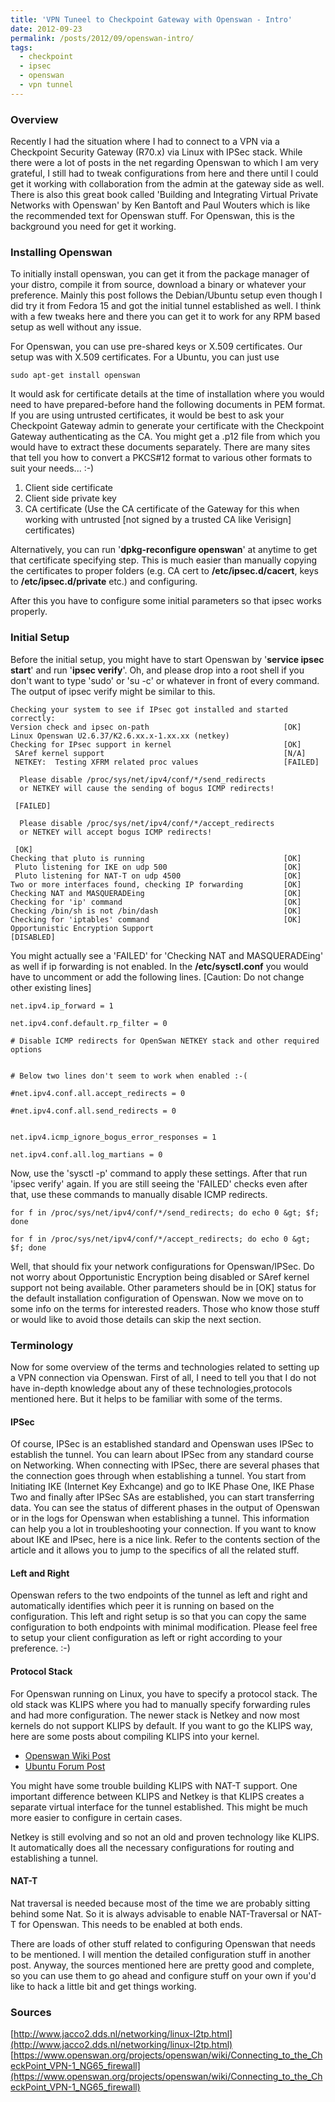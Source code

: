 ```yaml
---
title: 'VPN Tuneel to Checkpoint Gateway with Openswan - Intro'
date: 2012-09-23
permalink: /posts/2012/09/openswan-intro/
tags:
  - checkpoint
  - ipsec
  - openswan
  - vpn tunnel
---
```


### Overview

Recently I had the situation where I had to connect to a VPN via a Checkpoint Security Gateway (R70.x) via Linux with IPSec stack. While there were a lot of posts in the net regarding Openswan to which I am very grateful, I still had to tweak configurations from here and there until I could get it working with collaboration from the admin at the gateway side as well. There is also this great book called 'Building and Integrating Virtual Private Networks with Openswan' by Ken Bantoft and Paul Wouters which is like the recommended text for Openswan stuff. For Openswan, this is the background you need for get it working.

### Installing Openswan

To initially install openswan, you can get it from the package manager of your distro, compile it from source, download a binary or whatever your preference. Mainly this post follows the Debian/Ubuntu setup even though I did try it from Fedora 15 and got the initial tunnel established as well. I think with a few tweaks here and there you can get it to work for any RPM based setup as well without any issue.





For Openswan, you can use pre-shared keys or X.509 certificates. Our setup was with X.509 certificates. For a Ubuntu, you can just use

`sudo apt-get install openswan`

It would ask for certificate details at the time of installation where you would need to have prepared-before hand the following documents in PEM format. If you are using untrusted certificates, it would be best to ask your Checkpoint Gateway admin to generate your certificate with the Checkpoint Gateway authenticating as the CA. You might get a .p12 file from which you would have to extract these documents separately. There are many sites that tell you how to convert a PKCS#12 format to various other formats to suit your needs... :-)

1. Client side certificate
2. Client side private key
3. CA certificate (Use the CA certificate of the Gateway for this when working with untrusted [not signed by a trusted CA like Verisign] certificates)

Alternatively, you can run '**dpkg-reconfigure openswan**' at anytime to get that certificate specifying step. This is much easier than manually copying the certificates to proper folders (e.g. CA cert to **/etc/ipsec.d/cacert**, keys to **/etc/ipsec.d/private** etc.) and configuring.

After this you have to configure some initial parameters so that ipsec  works properly.

### Initial Setup

Before the initial setup, you might have to start Openswan by '**service ipsec start**' and run '**ipsec verify**'. Oh, and please drop into a root shell if you don't want to type 'sudo' or 'su -c' or whatever in front of every command. The output of ipsec verify might be similar to this.

```
Checking your system to see if IPsec got installed and started correctly:
Version check and ipsec on-path                              [OK]
Linux Openswan U2.6.37/K2.6.xx.x-1.xx.xx (netkey)
Checking for IPsec support in kernel                         [OK]
 SAref kernel support                                        [N/A]
 NETKEY:  Testing XFRM related proc values                   [FAILED]

  Please disable /proc/sys/net/ipv4/conf/*/send_redirects
  or NETKEY will cause the sending of bogus ICMP redirects!

 [FAILED]

  Please disable /proc/sys/net/ipv4/conf/*/accept_redirects
  or NETKEY will accept bogus ICMP redirects!

 [OK]
Checking that pluto is running                               [OK]
 Pluto listening for IKE on udp 500                          [OK]
 Pluto listening for NAT-T on udp 4500                       [OK]
Two or more interfaces found, checking IP forwarding         [OK]
Checking NAT and MASQUERADEing                               [OK]
Checking for 'ip' command                                    [OK]
Checking /bin/sh is not /bin/dash                            [OK]
Checking for 'iptables' command                              [OK]
Opportunistic Encryption Support                             [DISABLED]
```

You might actually see a 'FAILED' for 'Checking NAT and MASQUERADEing' as well if ip forwarding is not enabled. In the **/etc/sysctl.conf** you would have to uncomment or add the following lines. [Caution: Do not change other existing lines]

```
net.ipv4.ip_forward = 1

net.ipv4.conf.default.rp_filter = 0

# Disable ICMP redirects for OpenSwan NETKEY stack and other required options


# Below two lines don't seem to work when enabled :-(

#net.ipv4.conf.all.accept_redirects = 0

#net.ipv4.conf.all.send_redirects = 0


net.ipv4.icmp_ignore_bogus_error_responses = 1

net.ipv4.conf.all.log_martians = 0
```

Now, use the 'sysctl -p' command to apply these settings. After that run 'ipsec verify' again. If you are still seeing the 'FAILED' checks even after that, use these commands to manually disable ICMP redirects.


`for f in /proc/sys/net/ipv4/conf/*/send_redirects; do echo 0 &gt; $f; done`

`for f in /proc/sys/net/ipv4/conf/*/accept_redirects; do echo 0 &gt; $f; done`

Well, that should fix your network configurations for Openswan/IPSec. Do not worry about Opportunistic Encryption being disabled or SAref kernel support not being available. Other parameters should be in [OK] status for the default installation configuration of Openswan. Now we move on to some info on the terms for interested readers. Those who know those stuff or would like to avoid those details can skip the next section.

### Terminology

Now for some overview of the terms and technologies related to setting up a VPN connection via Openswan. First of all, I need to tell you that I do not have in-depth knowledge about any of these technologies,protocols mentioned here. But it helps to be familiar with some of the terms.

#### IPSec

Of course, IPSec is an established standard and Openswan uses IPSec to establish the tunnel. You can learn about IPSec from any standard course on Networking. When connecting with IPSec, there are several phases that the connection goes through when establishing a tunnel. You start from Initiating IKE (Internet Key Exhcange) and go to IKE Phase One, IKE Phase Two and finally after IPSec SAs are established, you can start transferring data. You can see the status of different phases in the output of Openswan or in the logs for Openswan when establishing a tunnel. This information can help you a lot in troubleshooting your connection. If you want to know about IKE and IPsec, here is a nice link. Refer to the contents section of the article and it allows you to jump to the specifics of all the related stuff.

#### Left and Right

Openswan refers to the two endpoints of the tunnel as left and right and automatically identifies which peer it is running on based on the configuration. This left and right setup is so that you can copy the same configuration to both endpoints with minimal modification. Please feel free to setup your client configuration as left or right according to your preference. :-)

#### Protocol Stack

For Openswan running on Linux, you have to specify a protocol stack. The old stack was KLIPS where you had to manually specify forwarding rules and had more configuration. The newer stack is Netkey and now most kernels do not support KLIPS by default. If you want to go the KLIPS way, here are some posts about compiling KLIPS into your kernel.

* [Openswan Wiki Post](https://www.openswan.org/projects/openswan/wiki/Building_and_Installing_an_SAref_capable_KLIPS_version_for_DebianUbuntu)
* [Ubuntu Forum Post](http://ubuntuforums.org/showthread.php?t=1721842)

You might have some trouble building KLIPS with NAT-T support. One important difference between KLIPS and Netkey is that KLIPS creates a separate virtual interface for the tunnel established. This might be much more easier to configure in certain cases.

Netkey is still evolving and so not an old and proven technology like KLIPS. It automatically does all the necessary configurations for routing and establishing a tunnel.

#### NAT-T

Nat traversal is needed because most of the time we are probably sitting behind some Nat. So it is always advisable to enable NAT-Traversal or NAT-T for Openswan. This needs to be enabled at both ends. 

There are loads of other stuff related to configuring Openswan that needs to be mentioned. I will mention the detailed configuration stuff in another post. Anyway, the sources mentioned here are pretty good and complete, so you can use them to go ahead and configure stuff on your own if you'd like to hack a little bit and get things working.

### Sources

[http://www.jacco2.dds.nl/networking/linux-l2tp.html](http://www.jacco2.dds.nl/networking/linux-l2tp.html)
[https://www.openswan.org/projects/openswan/wiki/Connecting_to_the_CheckPoint_VPN-1_NG65_firewall](https://www.openswan.org/projects/openswan/wiki/Connecting_to_the_CheckPoint_VPN-1_NG65_firewall)
